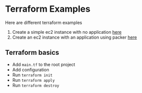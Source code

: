 # Terraform Examples

Here are different terraform examples

1. Create a simple ec2 instance with no application [here](aws-ec2-instance)
2. Create an ec2 instance with an application using packer [here](aws-packer-ami)

## Terraform basics

* Add `main.tf` to the root project
* Add configuration
* Run `terraform init`
* Run `terraform apply`
* Run `terraform destroy`